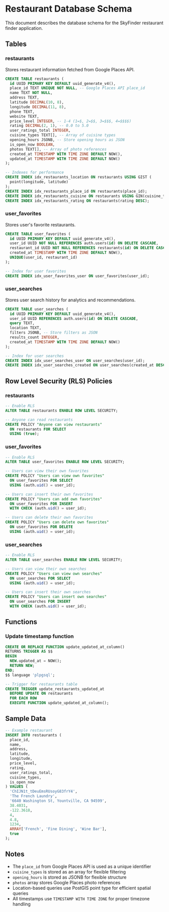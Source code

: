 # Restaurant Database Schema

This document describes the database schema for the SkyFinder restaurant finder application.

## Tables

### restaurants

Stores restaurant information fetched from Google Places API.

```sql
CREATE TABLE restaurants (
  id UUID PRIMARY KEY DEFAULT uuid_generate_v4(),
  place_id TEXT UNIQUE NOT NULL, -- Google Places API place_id
  name TEXT NOT NULL,
  address TEXT,
  latitude DECIMAL(10, 8),
  longitude DECIMAL(11, 8),
  phone TEXT,
  website TEXT,
  price_level INTEGER, -- 1-4 (1=$, 2=$$, 3=$$$, 4=$$$$)
  rating DECIMAL(2, 1), -- 0.0 to 5.0
  user_ratings_total INTEGER,
  cuisine_types TEXT[], -- Array of cuisine types
  opening_hours JSONB, -- Store opening hours as JSON
  is_open_now BOOLEAN,
  photos TEXT[], -- Array of photo references
  created_at TIMESTAMP WITH TIME ZONE DEFAULT NOW(),
  updated_at TIMESTAMP WITH TIME ZONE DEFAULT NOW()
);

-- Indexes for performance
CREATE INDEX idx_restaurants_location ON restaurants USING GIST (
  point(longitude, latitude)
);
CREATE INDEX idx_restaurants_place_id ON restaurants(place_id);
CREATE INDEX idx_restaurants_cuisine ON restaurants USING GIN(cuisine_types);
CREATE INDEX idx_restaurants_rating ON restaurants(rating DESC);
```

### user_favorites

Stores user's favorite restaurants.

```sql
CREATE TABLE user_favorites (
  id UUID PRIMARY KEY DEFAULT uuid_generate_v4(),
  user_id UUID NOT NULL REFERENCES auth.users(id) ON DELETE CASCADE,
  restaurant_id UUID NOT NULL REFERENCES restaurants(id) ON DELETE CASCADE,
  created_at TIMESTAMP WITH TIME ZONE DEFAULT NOW(),
  UNIQUE(user_id, restaurant_id)
);

-- Index for user favorites
CREATE INDEX idx_user_favorites_user ON user_favorites(user_id);
```

### user_searches

Stores user search history for analytics and recommendations.

```sql
CREATE TABLE user_searches (
  id UUID PRIMARY KEY DEFAULT uuid_generate_v4(),
  user_id UUID REFERENCES auth.users(id) ON DELETE CASCADE,
  query TEXT,
  location TEXT,
  filters JSONB, -- Store filters as JSON
  results_count INTEGER,
  created_at TIMESTAMP WITH TIME ZONE DEFAULT NOW()
);

-- Index for user searches
CREATE INDEX idx_user_searches_user ON user_searches(user_id);
CREATE INDEX idx_user_searches_created ON user_searches(created_at DESC);
```

## Row Level Security (RLS) Policies

### restaurants

```sql
-- Enable RLS
ALTER TABLE restaurants ENABLE ROW LEVEL SECURITY;

-- Anyone can read restaurants
CREATE POLICY "Anyone can view restaurants"
  ON restaurants FOR SELECT
  USING (true);
```

### user_favorites

```sql
-- Enable RLS
ALTER TABLE user_favorites ENABLE ROW LEVEL SECURITY;

-- Users can view their own favorites
CREATE POLICY "Users can view own favorites"
  ON user_favorites FOR SELECT
  USING (auth.uid() = user_id);

-- Users can insert their own favorites
CREATE POLICY "Users can add own favorites"
  ON user_favorites FOR INSERT
  WITH CHECK (auth.uid() = user_id);

-- Users can delete their own favorites
CREATE POLICY "Users can delete own favorites"
  ON user_favorites FOR DELETE
  USING (auth.uid() = user_id);
```

### user_searches

```sql
-- Enable RLS
ALTER TABLE user_searches ENABLE ROW LEVEL SECURITY;

-- Users can view their own searches
CREATE POLICY "Users can view own searches"
  ON user_searches FOR SELECT
  USING (auth.uid() = user_id);

-- Users can insert their own searches
CREATE POLICY "Users can insert own searches"
  ON user_searches FOR INSERT
  WITH CHECK (auth.uid() = user_id);
```

## Functions

### Update timestamp function

```sql
CREATE OR REPLACE FUNCTION update_updated_at_column()
RETURNS TRIGGER AS $$
BEGIN
  NEW.updated_at = NOW();
  RETURN NEW;
END;
$$ language 'plpgsql';

-- Trigger for restaurants table
CREATE TRIGGER update_restaurants_updated_at
  BEFORE UPDATE ON restaurants
  FOR EACH ROW
  EXECUTE FUNCTION update_updated_at_column();
```

## Sample Data

```sql
-- Example restaurant
INSERT INTO restaurants (
  place_id,
  name,
  address,
  latitude,
  longitude,
  price_level,
  rating,
  user_ratings_total,
  cuisine_types,
  is_open_now
) VALUES (
  'ChIJN1t_tDeuEmsRUsoyG83frY4',
  'The French Laundry',
  '6640 Washington St, Yountville, CA 94599',
  38.4031,
  -122.3618,
  4,
  4.8,
  1234,
  ARRAY['French', 'Fine Dining', 'Wine Bar'],
  true
);
```

## Notes

- The `place_id` from Google Places API is used as a unique identifier
- `cuisine_types` is stored as an array for flexible filtering
- `opening_hours` is stored as JSONB for flexible structure
- `photos` array stores Google Places photo references
- Location-based queries use PostGIS point type for efficient spatial queries
- All timestamps use `TIMESTAMP WITH TIME ZONE` for proper timezone handling

